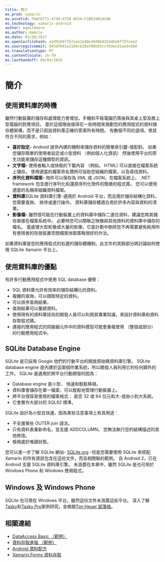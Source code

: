```yaml
---
title: 簡介
ms.prod: xamarin
ms.assetid: FDAC0771-4749-4758-865A-F1BD190CA54B
ms.technology: xamarin-android
author: mgmclemore
ms.author: mamcle
ms.date: 03/28/2017
ms.openlocfilehash: a2d92b6f7bfa1e2a40e30d0b832dd8a8f737cee2
ms.sourcegitcommit: 945df041e2180cb20af08b83cc703ecd1aedc6b0
ms.translationtype: MT
ms.contentlocale: zh-TW
ms.lasthandoff: 04/04/2018
---
```

# <a name="introduction"></a>簡介

## <a name="when-to-use-a-database"></a>使用資料庫的時機

雖然行動裝置的儲存和處理能力會增加，手機和平板電腦仍落後與其桌上型及膝上型電腦的對應項目。 基於這個理由值得花一些時間來規劃您的應用程式的資料儲存體架構，而不是只假設資料庫正確的答案所有時間。 有數個不同的選項，使其符合不同的需求，例如：

-  **喜好設定**– Android 提供內建的機制來儲存資料的簡單索引鍵-值配對。 如果您儲存簡單的使用者設定或小型資料 （例如個人化資訊） 然後使用平台的原生功能來儲存這種類型的資訊。
-  **文字檔**– 使用者輸入或快取的下載內容 （例如。 HTML) 可以直接在檔案系統上儲存。 使用適當的檔案命名慣例可協助您組織的檔案，以及尋找資料。
-  **序列化資料檔案**– 物件可以保存為 XML 或 JSON，在檔案系統上。 .NET framework 包含進行序列化和還原序列化物件的簡單的程式庫。 您可以使用適當的名稱來組織資料檔案。
-  **資料庫**SQLite 資料庫引擎-適用於 Android 平台，而且用於儲存結構化資料，您需要查詢、 排序或進行操作。 資料庫儲存體適合用於許多內容與資料的清單。
-  **影像檔**– 雖然很可能在行動裝置上的資料庫中儲存二進位資料，建議您將其儲存直接在檔案系統中。 必要時您可以關聯之映像與其他資料的資料庫中儲存的檔名。 當處理大型影像或大量的影像，它是計劃中刪除您不再需要避免耗用所有使用者的存放裝置空間檔案快取策略很好的作法。

如果資料庫是您的應用程式的右邊的儲存體機制，此文件的其餘部分將討論如何使用 SQLite Xamarin 平台上。

## <a name="advantages-of-using-a-database"></a>使用資料庫的優點

有許多行動應用程式中使用 SQL database 優勢：

-  SQL 資料庫允許有效率的儲存結構化的資料。
-  複雜的查詢，可以擷取特定的資料。
-  可以排序查詢結果。
-  查詢結果可以彙總資料。
-  使用現有的資料庫技術的開發人員可以利用其專業知識，來設計資料庫和資料存取程式碼。
-  連接的應用程式的伺服器元件中的資料模型可能會重複使用 （整個或部分） 的行動應用程式中。


## <a name="sqlite-database-engine"></a>SQLite Database Engine

SQLite 是已採用 Google 他們的行動平台的開放原始碼資料庫引擎。 SQLite database engine 是內建於這兩個作業系統，所以開發人員利用它的任何額外的工作。 SQLite 是適用於跨平台行動開發的因為：

-  Database engine 是小型、 快速和輕鬆移植。
-  資料庫會儲存在單一檔案，可以輕鬆地管理行動裝置上。
-  跨平台很容易使用的檔案格式： 是否 32 或 64 位元和大-或由小到大系統。
-  它會實作大部分的 SQL92 標準。


SQLite 設計為小型且快速，因為某些注意事項上有其用途：

-  不支援某些 OUTER join 語法。
-  只有資料表重新命名，並支援 ADDCOLUMN。 您無法執行您的結構描述的其他修改。
-  檢視處於唯讀狀態。


您可以進一步了解 SQLite 網站- [SQLite.org](http://SQLite.org) -但是您需要使用 SQLite 來搭配 Xamarin 的所有資訊包含在這份文件，而且相關聯的範例。 自 Android 2，已在 Android 支援 SQLite 資料庫引擎。
未涵蓋在本章中，雖然 SQLite 是也可用於 Windows Phone 和 Windows 應用程式。

## <a name="windows-and-windows-phone"></a>Windows 及 Windows Phone

SQLite 也可用在 Windows 平台，雖然這份文件未涵蓋這些平台。
深入了解[Tasky](~/cross-platform/app-fundamentals/building-cross-platform-applications/case-study-tasky.md)和[Tasky Pro](~/cross-platform/app-fundamentals/building-cross-platform-applications/case-study-tasky.md)案例研究，並檢閱[Tim Heuer 部落格](http://timheuer.com/blog/archive/2012/06/28/seeding-your-metro-style-app-with-sqlite-database.aspx)。


## <a name="related-links"></a>相關連結

- [DataAccess Basic （範例）](https://github.com/xamarin/mobile-samples/tree/master/DataAccess/Basic)
- [資料存取進階 （範例）](https://github.com/xamarin/mobile-samples/tree/master/DataAccess/Advanced)
- [Android 資料配方](https://developer.xamarin.com/recipes/android/data/)
- [Xamarin.Forms 資料存取](~/xamarin-forms/app-fundamentals/databases.md)
